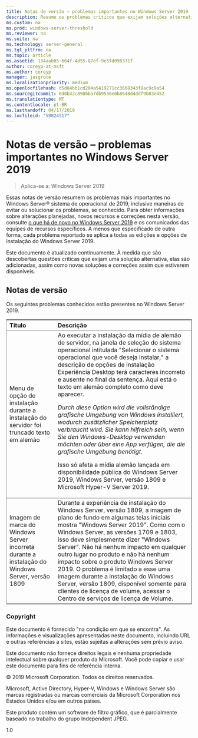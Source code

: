 ```yaml
---
title: Notas de versão – problemas importantes no Windows Server 2019
description: Resume os problemas críticos que exijam soluções alternativas para evitar falhas, deslocamento, a instalação falha e perda de dados
ms.custom: na
ms.prod: windows-server-threshold
ms.reviewer: na
ms.suite: na
ms.technology: server-general
ms.tgt_pltfrm: na
ms.topic: article
ms.assetid: 134aab85-664f-4d55-87ef-9e5fd098371f
author: coreyp-at-msft
ms.author: coreyp
manager: jasgroce
ms.localizationpriority: medium
ms.openlocfilehash: d5d84bb1cd204a5419271cc3668343f8ac9c9a54
ms.sourcegitcommit: 0d0b32c8986ba7db9536e0b8648d4ddf9b03e452
ms.translationtype: MT
ms.contentlocale: pt-BR
ms.lasthandoff: 04/17/2019
ms.locfileid: "59824517"
---
```

# <a name="release-notes---important-issues-in-windows-server-2019"></a>Notas de versão – problemas importantes no Windows Server 2019

>Aplica-se a: Windows Server 2019

Essas notas de versão resumem os problemas mais importantes no Windows Server&reg; sistema de operacional de 2019, inclusive maneiras de evitar ou solucionar os problemas, se conhecido. Para obter informações sobre alterações planejadas, novos recursos e correções nesta versão, consulte [o que há de novo no Windows Server 2019](whats-new-19.md) e os comunicados das equipes de recursos específicos. A menos que especificado de outra forma, cada problema reportado se aplica a todas as edições e opções de instalação do Windows Server 2019.  

Este documento é atualizado continuamente. À medida que são descobertas questões críticas que exijam uma solução alternativa, elas são adicionadas, assim como novas soluções e correções assim que estiverem disponíveis.  
  
## <a name="release-notes"></a>Notas de versão
Os seguintes problemas conhecidos estão presentes no Windows Server 2019. 
<table border="1" rules="rows">
  <thead align="left" valign="middle">
    <tr>
      <th>Título</th>
      <th>Descrição</th>
    </tr>
  </thead>
  <tbody align="left" valign="middle">
    <tr>
      <td>Menu de opção de instalação durante a instalação do servidor foi truncado texto em alemão</td>
      <td>Ao executar a instalação da mídia de alemão de servidor, na janela de seleção do sistema operacional intitulada "Selecionar o sistema operacional que você deseja instalar," a descrição de opções de instalação Experiência Desktop terá caracteres incorreto e ausente no final da sentença. Aqui está o texto em alemão completo como deve aparecer.  
      <br/>
      <p><i>Durch diese Option wird die vollständige grafische Umgebung von Windows installiert, wodurch zusätzlicher Speicherplatz verbraucht wird. Sie kann hilfreich sein, wenn Sie den Windows-Desktop verwenden möchten oder über eine App verfügen, die die grafische Umgebung benötigt.</i> </p>
      <p>Isso só afeta a mídia alemão lançada em disponibilidade pública do Windows Server 2019, Windows Server, versão 1809 e Microsoft Hyper-V Server 2019.</p></td>
    </tr>
    <tr>
      <td>Imagem de marca do Windows Server incorreta durante a instalação do Windows Server, versão 1809  </td>
      <td>Durante a experiência de instalação do Windows Server, versão 1809, a imagem de plano de fundo em algumas telas iniciais mostra "Windows Server 2019".  Como com o Windows Server, as versões 1709 e 1803, isso deve simplesmente dizer "Windows Server".  Não há nenhum impacto em qualquer outro lugar no produto e não há nenhum impacto sobre o produto Windows Server 2019.  O problema é limitado a esse uma imagem durante a instalação do Windows Server, versão 1809, disponível somente para clientes de licença de volume, acessar o Centro de serviços de licença de Volume.  
      </td>
    </tr>
  </tbody>
</table>


### <a name="copyright"></a>Copyright  
Este documento é fornecido "na condição em que se encontra". As informações e visualizações apresentadas neste documento, incluindo URL e outras referências a sites, estão sujeitas a alterações sem prévio aviso.  

Este documento não fornece direitos legais e nenhuma propriedade intelectual sobre qualquer produto da Microsoft. Você pode copiar e usar este documento para fins de referência interna.  

&copy; 2019 Microsoft Corporation. Todos os direitos reservados.  

Microsoft, Active Directory, Hyper-V, Windows e Windows Server são marcas registradas ou marcas comerciais da Microsoft Corporation nos Estados Unidos e/ou em outros países.  

Este produto contém um software de filtro gráfico, que é parcialmente baseado no trabalho do grupo Independent JPEG.  


1.0  
